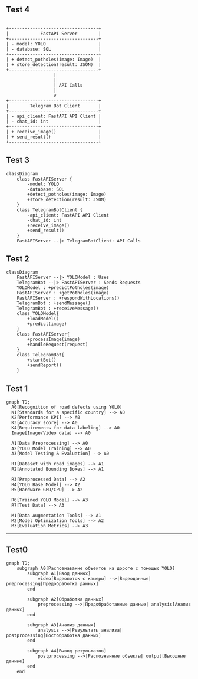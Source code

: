## Test 4
<code>
+----------------------------------+
|            FastAPI Server        |
+----------------------------------+
| - model: YOLO                    |
| - database: SQL                  |
+----------------------------------+
| + detect_potholes(image: Image)  |
| + store_detection(result: JSON)  |
+----------------------------------+
                  |
                  |
                  | API Calls
                  |
                  v
+----------------------------------+
|        Telegram Bot Client       |
+----------------------------------+
| - api_client: FastAPI API Client |
| - chat_id: int                   |
+----------------------------------+
| + receive_image()                |
| + send_result()                  |
+----------------------------------+
</code>


## Test 3
```mermaid
classDiagram
    class FastAPIServer {
        -model: YOLO
        -database: SQL
        +detect_potholes(image: Image)
        +store_detection(result: JSON)
    }
    class TelegramBotClient {
        -api_client: FastAPI API Client
        -chat_id: int
        +receive_image()
        +send_result()
    }
    FastAPIServer --|> TelegramBotClient: API Calls
```


## Test 2

```mermaid
classDiagram
    FastAPIServer --|> YOLOModel : Uses
    TelegramBot --|> FastAPIServer : Sends Requests
    YOLOModel : +predictPotholes(image)
    FastAPIServer : +getPotholes(image)
    FastAPIServer : +respondWithLocations()
    TelegramBot : +sendMessage()
    TelegramBot : +receiveMessage()
    class YOLOModel{
        +loadModel()
        +predict(image)
    }
    class FastAPIServer{
        +processImage(image)
        +handleRequest(request)
    }
    class TelegramBot{
        +startBot()
        +sendReport()
    }
```

## Test 1

```mermaid
graph TD;
  A0[Recognition of road defects using YOLO]
  K1[Standards for a specific country] --> A0
  K2[Performance KPI] --> A0
  K3[Accuracy score] --> A0
  K4[Requirements for data labeling] --> A0
  Image[Image/Video data] --> A0
  
  A1[Data Preprocessing] --> A0
  A2[YOLO Model Training] --> A0
  A3[Model Testing & Evaluation] --> A0
  
  R1[Dataset with road images] --> A1
  R2[Annotated Bounding Boxes] --> A1
  
  R3[Preprocessed Data] --> A2
  R4[YOLO Base Model] --> A2
  R5[Hardware GPU/CPU] --> A2
  
  R6[Trained YOLO Model] --> A3
  R7[Test Data] --> A3
  
  M1[Data Augmentation Tools] --> A1
  M2[Model Optimization Tools] --> A2
  M3[Evaluation Metrics] --> A3
```

---


## Test0

```mermaid
graph TD;
    subgraph A0[Распознавание объектов на дороге с помощью YOLO]
        subgraph A1[Ввод данных]
            video[Видеопоток с камеры] -->|Видеоданные| preprocessing[Предобработка данных]
        end
        
        subgraph A2[Обработка данных]
            preprocessing -->|Предобработанные данные| analysis[Анализ данных]
        end
        
        subgraph A3[Анализ данных]
            analysis -->|Результаты анализа| postprocessing[Постобработка данных]
        end
        
        subgraph A4[Вывод результатов]
            postprocessing -->|Распознанные объекты| output[Выходные данные]
        end
    end
```
